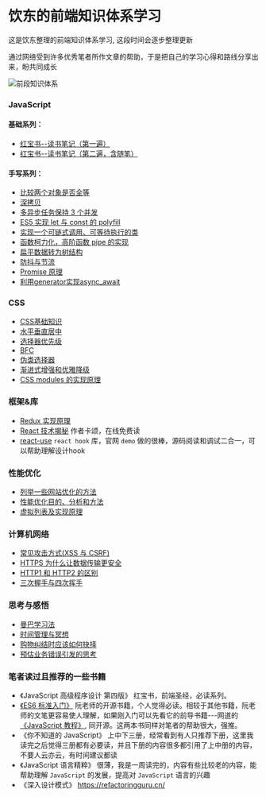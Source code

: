 # 饮东的前端知识体系学习

这是饮东整理的前端知识体系学习, 这段时间会逐步整理更新

通过网络受到许多优秀笔者所作文章的帮助，于是把自己的学习心得和路线分享出来，盼共同成长

![前段知识体系](./Source/前端知识体系.png)

### JavaScript

#### 基础系列：

- [红宝书--读书笔记（第一遍）](./JavaScript/红宝书)
- [红宝书--读书笔记（第二遍，含随笔）](https://github.com/reonce/notes-and-essays/issues)

#### 手写系列：

- [比较两个对象是否全等](./JavaScript/手写系列/比较两个对象是否全等.md)
- [深拷贝](./JavaScript/手写系列/深拷贝.md)
- [多异步任务保持 3 个并发](./JavaScript/手写系列/多异步任务保持3个并发.md)
- [ES5 实现 let 与 const 的 polyfill](./JavaScript/手写系列/ES5实现let与const.md)
- [实现一个可链式调用、可等待执行的类](./JavaScript/手写系列/实现一个可链式调用、可等待执行的类.md)
- [函数柯力化，高阶函数 pipe 的实现](./JavaScript/手写系列/函数柯里化.md)
- [扁平数据转为树结构](./JavaScript/手写系列/扁平数据转为树结构.md)
- [防抖与节流](./JavaScript/手写系列/防抖与节流.md)
- [Promise 原理](./JavaScript/手写系列/promise原理.md)
- [利用generator实现async_await](./JavaScript/手写系列/利用generator实现async_await.md)

### CSS

- [CSS基础知识](./CSS/CSS基础知识.md)
- [水平垂直居中](./CSS/水平垂直居中.md)
- [选择器优先级](./CSS/选择器优先级.md)
- [BFC](./CSS/BFC.md)
- [伪类选择器](./CSS/水平垂直居中.md)
- [渐进式增强和优雅降级](./CSS/渐进式增强和优雅降级.md)
- [CSS modules 的实现原理](./CSS/CSSModules的实现原理.md)

### 框架&库

- [Redux 实现原理](./框架&库/Redux实现原理.md)
- [React 技术揭秘](https://react.iamkasong.com/) 作者卡颂，在线免费读
- [react-use](https://streamich.github.io/react-use/?path=/story/components-usekey--demo)  `react hook` 库，官网 `demo` 做的很棒，源码阅读和调试二合一，可以帮助理解设计hook

### 性能优化

- [列举一些网站优化的方法](./性能优化/网站优化的方法.md)
- [性能优化目的、分析和方法](./性能优化/性能优化目的、分析和方法.md)
- [虚拟列表及实现原理](./性能优化/虚拟列表.md)

### 计算机网络

- [常见攻击方式(XSS 与 CSRF)](./计算器网络/常见攻击方式.md)
- [HTTPS 为什么让数据传输更安全](./计算机网络/HTTPS为什么让数据传输更安全.md)
- [HTTP1 和 HTTP2 的区别](./计算机网络/HTTP1和HTTP2的区别.md)
- [三次握手与四次挥手](./计算机网络/三次握手与四次挥手.md)

### 思考与感悟

- [曼巴学习法](./思考与感悟/曼巴学习法.md)
- [时间管理与冥想](./思考与感悟/时间管理与冥想.md)
- [购物纠结时应该如何抉择](./思考与感悟/购物纠结时应该如何抉择.md)
- [预估业务错误引发的思考](./思考与感悟/预估业务错误引发的思考.md)

### 笔者读过且推荐的一些书籍

- 《JavaScript 高级程序设计 第四版》 红宝书，前端圣经，必读系列。
- [《ES6 标准入门》](https://es6.ruanyifeng.com/) 阮老师的开源书籍，个人觉得必读。相较于其他书籍，阮老师的文笔更容易使人理解，如果刚入门可以先看它的前导书籍---网道的 [《JavaScript 教程》](https://wangdoc.com/javascript/), 同开源。这两本书同样对笔者的帮助很大，强推。
- 《你不知道的 JavaScript》 上中下三册，经常看到有人只推荐下册，这里我读完之后觉得三册都有必要读，并且下册的内容很多都引用了上中册的内容，不要人云亦云，有时间建议都读
- 《JavaScript 语言精粹》 很薄，我是一周读完的，内容有些比较老的内容，能帮助理解 `JavaScript` 的发展，提高对 `JavaScript` 语言的兴趣
- 《深入设计模式》 https://refactoringguru.cn/
